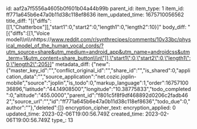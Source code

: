 id: aaf2a7f5556a4605b0f601b04a44b99b
parent_id: 
item_type: 1
item_id: ff771a645b6e47a0b11d38c118ef8636
item_updated_time: 1675710056562
title_diff: "[{\"diffs\":[[1,\"Chatterbox\"]],\"start1\":0,\"start2\":0,\"length1\":0,\"length2\":10}]"
body_diff: "[{\"diffs\":[[1,\"Voice model\\\n\\\nhttps://www.reddit.com/r/synthrecipes/comments/10v33bc/physical_model_of_the_human_vocal_cords/?utm_source=share&utm_medium=android_app&utm_name=androidcss&utm_term=1&utm_content=share_button\\\n\"]],\"start1\":0,\"start2\":0,\"length1\":0,\"length2\":205}]"
metadata_diff: {"new":{"master_key_id":"","conflict_original_id":"","share_id":"","is_shared":0,"application_data":"","source_application":"net.cozic.joplin-mobile","source":"joplin","is_todo":0,"markup_language":1,"order":1675710036896,"latitude":"44.14908500","longitude":"10.38775833","todo_completed":0,"altitude":"455.0000","parent_id":"f801c5f8f9df468892d0206c2fadb462","source_url":"","id":"ff771a645b6e47a0b11d38c118ef8636","todo_due":0,"author":""},"deleted":[]}
encryption_cipher_text: 
encryption_applied: 0
updated_time: 2023-02-06T19:00:56.749Z
created_time: 2023-02-06T19:00:56.749Z
type_: 13